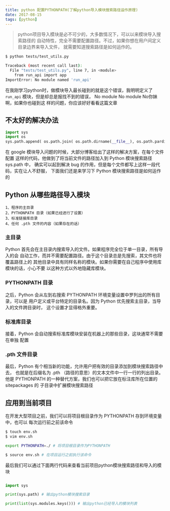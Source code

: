 ```yaml
---
title: python 配置PYTHONPATH(了解python导入模块搜索路径运作原理)
date: 2017-08-15
tags: [python]
---
```


> python项目导入模块是必不可少的，大多数情况下，可以以来模块导入搜索路径的
自动特性，完全不需要配置路径。不过，如果你想在用户间定义目录边界来导入文件，
就需要知道搜索路径是如何运作的。

<!-- more -->

<!-- toc -->

```bash
$ python tests/test_utils.py

Traceback (most recent call last):
  File "tests/test_utils.py", line 7, in <module>
    from run_api import app
ImportError: No module named 'run_api'

```
在我刚学习python时，做模块导入最长碰到的就是这个错误，我明明定义了 `run_api`
模块，但是却总是报找不到的错误， No module No module No你妹啊，如果你也碰到这
样的问题，你应该好好看看这篇文章

## 不太好的解决办法
```python
import sys
import os
sys.path.append( os.path.join( os.path.dirname(__file__), os.path.pardir ) )
```
在 google 模块导入问题的时候，大部分博客给出了这样的解决方案，在每个文件配置
这样的代码，他做到了将当前文件的路径加入到 Python 模块搜索路径 sys.path 中，
确实可以起到解决 bug 的作用，但是每个文件都写上这样一段代码，实在让人不舒服，
下面我们还是来学习下 Python 模块搜索路径是如何运作的

## Python 从哪些路径导入模块
```
1、程序的主目录
2、PYTHONPATH 目录（如果已经进行了设置）
3、标准链接库目录
4、任何 .pth 文件的内容（如果存在的话）
```

### 主目录
Python 首先会在主目录内搜索导入的文件。如果程序完全位于单一目录，所有导入的会
自动工作，而并不需要配置路径。由于这个目录总是先搜索，其文件也将覆盖路径上的
其他目录中具有同样名称的模块。如果你需要在自己程序中使用库模块的话，小心不要
以这种方式以外地隐藏库模块。

### PYTHONPATH 目录
之后，Python 会从左到右搜索 PYTHONPATH 环境变量设置中罗列出的所有目录，可以是
用户定义或平台特定的目录名。因为 Python 优先搜索主目录，当导入的文件跨目录时，
这个设置才显得格外重要。

### 标准库目录
接着，Python 会自动搜索标准库模块安装在机器上的那些目录，这块通常不需要在单独
配置

### .pth 文件目录
最后，Python 有个相当新的功能，允许用户把有效的目录添加到模块搜索路径中去，
也就是在后缀名为 .pth （路径的意思）的文本文件中一行一行的列出目录。他是 
PYTHONPATH 的一种替代方案，我们也可以把它放在标注库所在位置的 sitepackages 的
子目录中扩展模块搜索路径

## 应用到当前项目
在开发大型项目之前，我们可以将项目根目录作为 PYTHONPATH 存到环境变量中，也可以
每次运行前之前该命令
```bash
$ touch env.sh
$ vim env.sh

export PYTHONPATH=./ # 将项目根目录作为PYTHONPATH

$ source env.sh # 在项目运行之前执行该命令
```
最后我们可以通过下面两行代码来查看当前项目python模块搜索路径和导入的模块
```python

import sys

print(sys.path) # 输出python模块搜索目录

print(list(sys.modules.keys())) # 输出python已经导入的模块列表
```
